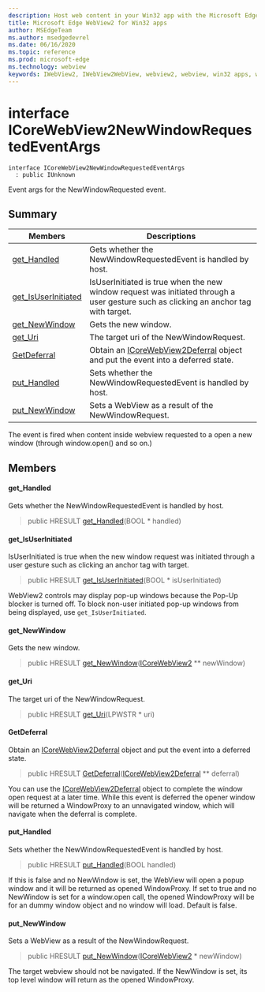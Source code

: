 ```yaml
---
description: Host web content in your Win32 app with the Microsoft Edge WebView2 control
title: Microsoft Edge WebView2 for Win32 apps
author: MSEdgeTeam
ms.author: msedgedevrel
ms.date: 06/16/2020
ms.topic: reference
ms.prod: microsoft-edge
ms.technology: webview
keywords: IWebView2, IWebView2WebView, webview2, webview, win32 apps, win32, edge, ICoreWebView2, ICoreWebView2Controller, browser control, edge html
---
```


# interface ICoreWebView2NewWindowRequestedEventArgs 

```
interface ICoreWebView2NewWindowRequestedEventArgs
  : public IUnknown
```

Event args for the NewWindowRequested event.

## Summary

 Members                        | Descriptions
--------------------------------|---------------------------------------------
[get_Handled](#get_handled) | Gets whether the NewWindowRequestedEvent is handled by host.
[get_IsUserInitiated](#get_isuserinitiated) | IsUserInitiated is true when the new window request was initiated through a user gesture such as clicking an anchor tag with target.
[get_NewWindow](#get_newwindow) | Gets the new window.
[get_Uri](#get_uri) | The target uri of the NewWindowRequest.
[GetDeferral](#getdeferral) | Obtain an [ICoreWebView2Deferral](icorewebview2deferral.md) object and put the event into a deferred state.
[put_Handled](#put_handled) | Sets whether the NewWindowRequestedEvent is handled by host.
[put_NewWindow](#put_newwindow) | Sets a WebView as a result of the NewWindowRequest.

The event is fired when content inside webview requested to a open a new window (through window.open() and so on.)

## Members

#### get_Handled 

Gets whether the NewWindowRequestedEvent is handled by host.

> public HRESULT [get_Handled](#get_handled)(BOOL * handled)

#### get_IsUserInitiated 

IsUserInitiated is true when the new window request was initiated through a user gesture such as clicking an anchor tag with target.

> public HRESULT [get_IsUserInitiated](#get_isuserinitiated)(BOOL * isUserInitiated)

WebView2 controls may display pop-up windows because the Pop-Up blocker is turned off. To block non-user initiated pop-up windows from being displayed, use `get_IsUserInitiated`.

#### get_NewWindow 

Gets the new window.

> public HRESULT [get_NewWindow](#get_newwindow)([ICoreWebView2](icorewebview2.md) ** newWindow)

#### get_Uri 

The target uri of the NewWindowRequest.

> public HRESULT [get_Uri](#get_uri)(LPWSTR * uri)

#### GetDeferral 

Obtain an [ICoreWebView2Deferral](icorewebview2deferral.md) object and put the event into a deferred state.

> public HRESULT [GetDeferral](#getdeferral)([ICoreWebView2Deferral](icorewebview2deferral.md) ** deferral)

You can use the [ICoreWebView2Deferral](icorewebview2deferral.md) object to complete the window open request at a later time. While this event is deferred the opener window will be returned a WindowProxy to an unnavigated window, which will navigate when the deferral is complete.

#### put_Handled 

Sets whether the NewWindowRequestedEvent is handled by host.

> public HRESULT [put_Handled](#put_handled)(BOOL handled)

If this is false and no NewWindow is set, the WebView will open a popup window and it will be returned as opened WindowProxy. If set to true and no NewWindow is set for a window.open call, the opened WindowProxy will be for an dummy window object and no window will load. Default is false.

#### put_NewWindow 

Sets a WebView as a result of the NewWindowRequest.

> public HRESULT [put_NewWindow](#put_newwindow)([ICoreWebView2](icorewebview2.md) * newWindow)

The target webview should not be navigated. If the NewWindow is set, its top level window will return as the opened WindowProxy.
